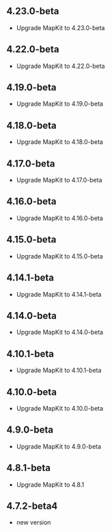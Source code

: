 ## 4.23.0-beta

* Upgrade MapKit to 4.23.0-beta

## 4.22.0-beta

* Upgrade MapKit to 4.22.0-beta

## 4.19.0-beta

* Upgrade MapKit to 4.19.0-beta

## 4.18.0-beta

* Upgrade MapKit to 4.18.0-beta

## 4.17.0-beta

* Upgrade MapKit to 4.17.0-beta

## 4.16.0-beta

* Upgrade MapKit to 4.16.0-beta

## 4.15.0-beta

* Upgrade MapKit to 4.15.0-beta

## 4.14.1-beta

* Upgrade MapKit to 4.14.1-beta

## 4.14.0-beta

* Upgrade MapKit to 4.14.0-beta

## 4.10.1-beta

* Upgrade MapKit to 4.10.1-beta

## 4.10.0-beta

* Upgrade MapKit to 4.10.0-beta

## 4.9.0-beta

* Upgrade MapKit to 4.9.0-beta

## 4.8.1-beta

* Upgrade MapKit to 4.8.1

## 4.7.2-beta4

* new version
